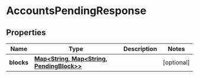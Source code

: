 

# AccountsPendingResponse

## Properties

Name | Type | Description | Notes
------------ | ------------- | ------------- | -------------
**blocks** | [**Map&lt;String, Map&lt;String, PendingBlock&gt;&gt;**](Map.md) |  |  [optional]



